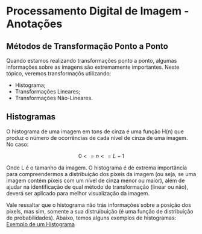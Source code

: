 # Processamento Digital de Imagem - Anotações

## Métodos de Transformação Ponto a Ponto ## 

Quando estamos realizando transformações ponto a ponto, algumas informações sobre as imagens são extremamente importantes. Neste tópico, veremos transformaçõs utilizando: 

* Histograma;
* Transformações Lineares;
* Transformações Não-Lineares.

## Histogramas ##

O histograma de uma imagem em tons de cinza é uma função H(n) que produz o número de ocorrências de cada nível de cinza de uma imagem. No caso: 

$$
0 <= n <= L-1
$$

 Onde L é o tamanho da imagem. O histograma é de extrema importância para compreendermos a distribuição dos píxeis da imagem (ou seja, se uma imagem contém píxeis com um nível de cinza menor ou maior), além de ajudar na identificação de qual método de transformação (linear ou não), deverá ser aplicado para melhor visualização da imagem. 

 Vale ressaltar que o histograma não trás informações sobre a posição dos pixels, mas sim, somente a sua distruibuição (é uma função de distribuição de probabilidades). Abaixo, temos alguns exemplos de histogramas: 
[Exemplo de um Histograma](./images_teoria/histograma_01.png)
